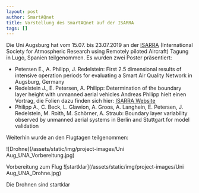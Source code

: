 ```yaml
---
layout: post
author: SmartAQnet
title: Vorstellung des SmartAQnet auf der ISARRA 
tags: []
---
```


Die Uni Augsburg hat vom 15.07. bis 23.07.2019 an der [ISARRA](http://www.isarra.org/) (International Society for Atmospheric Research using Remotely piloted Aircraft) Tagung in Lugo, Spanien teilgenommen. Es wurden zwei Poster präsentiert:
- Petersen E., A. Philipp, J. Redelstein: First 2.5 dimensional results of intensive operation periods for evaluating a Smart Air Quality Network in Augsburg, Germany
- Redelstein J., E. Petersen, A. Philipp: Determination of the boundary layer height with unmanned aerial vehicles
Andreas Philipp hielt einen Vortrag, die Folien dazu finden sich hier: [ISARRA Website](http://www.isarra.org/wp-content/uploads/2019/08/ISARRA_2019_Thur_Philipp.pdf)
- Philipp A., C. Beck, L. Glawion, A. Groos, A. Langhein, E. Petersen, J. Redelstein, M. Roith, M.  Schörner, A. Straub: Boundary layer variability observed by unmanned aerial systems in Berlin and Stuttgart for model validation

Weiterhin wurde an den Flugtagen teilgenommen:

![Drohne](/assets/static/img/project-images/Uni Aug_UNA_Vorbereitung.jpg)
 
Vorbereitung zum Flug
![startklar](/assets/static/img/project-images/Uni Aug_UNA_Drohne.jpg)
 
Die Drohnen sind startklar


